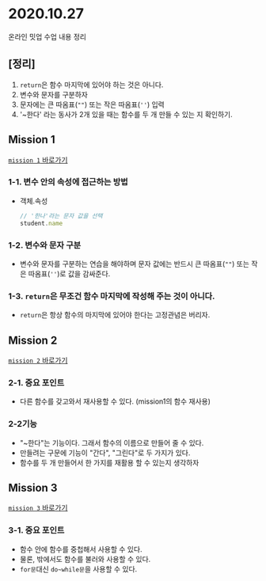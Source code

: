 # 2020.10.27

온라인 밋업 수업 내용 정리

## [정리]
1. `return`은 함수 마지막에 있어야 하는 것은 아니다.
1. 변수와 문자를 구분하자
1. 문자에는 큰 따옴표(`""`) 또는 작은 따옴표(`''`) 입력
1. '~한다' 라는 동사가 2개 있을 때는 함수를 두 개 만들 수 있는 지 확인하기. 

## Mission 1 
[`mission 1` 바로가기](./mission-1.js)

### 1-1. 변수 안의 속성에 접근하는 방법
* 객체.속성
    ```js
    // '한나'라는 문자 값을 선택
    student.name
    ```
### 1-2. 변수와 문자 구분
* 변수와 문자를 구분하는 연습을 해야하며 문자 값에는 반드시 큰 따옴표(`""`) 또는 작은 따옴표(`''`)로 값을 감싸준다.

### 1-3. `return`은 무조건 함수 마지막에 작성해 주는 것이 아니다.
* `return`은 항상 함수의 마지막에 있어야 한다는 고정관념은 버리자. 

## Mission 2 
[`mission 2` 바로가기](./mission-2.js)

### 2-1. 중요 포인트
* 다른 함수를 갖고와서 재사용할 수 있다. (mission1의 함수 재사용)

### 2-2기능 
* "~한다"는 기능이다. 그래서 함수의 이름으로 만들어 줄 수 있다. 
* 만들려는 구문에 기능이 "간다", "그린다"로 두 가지가 있다. 
* 함수를 두 개 만들어서 한 가지를 재활용 할 수 있는지 생각하자

## Mission 3
[`mission 3` 바로가기](./mission-3.js)

### 3-1. 중요 포인트
* 함수 안에 함수를 중첩해서 사용할 수 있다.
* 물론, 밖에서도 함수를 불러와 사용할 수 있다.
* `for문`대신 `do~while문`을 사용할 수 있다.

 